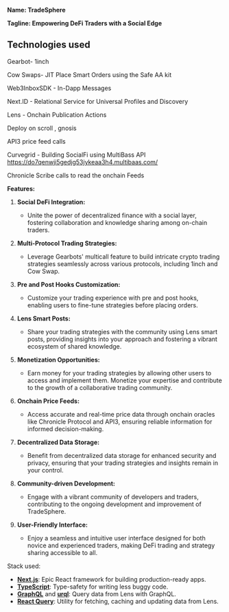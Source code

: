 **Name: TradeSphere**

**Tagline: Empowering DeFi Traders with a Social Edge**

## Technologies used

Gearbot- 1inch 

Cow Swaps- JIT Place Smart Orders using the Safe AA kit 

Web3InboxSDK - In-Dapp Messages

Next.ID - Relational Service for Universal Profiles and Discovery

Lens - Onchain Publication Actions

Deploy on scroll , gnosis

API3 price feed calls

Curvegrid - Building SocialFi using MultiBass API
https://do7qenwji5gedjg53jykeaa3h4.multibaas.com/

Chronicle Scribe calls to read the onchain Feeds

**Features:**

1. **Social DeFi Integration:**
   - Unite the power of decentralized finance with a social layer, fostering collaboration and knowledge sharing among on-chain traders.

2. **Multi-Protocol Trading Strategies:**
   - Leverage Gearbots' multicall feature to build intricate crypto trading strategies seamlessly across various protocols, including 1inch and Cow Swap.

3. **Pre and Post Hooks Customization:**
   - Customize your trading experience with pre and post hooks, enabling users to fine-tune strategies before placing orders.

4. **Lens Smart Posts:**
   - Share your trading strategies with the community using Lens smart posts, providing insights into your approach and fostering a vibrant ecosystem of shared knowledge.

5. **Monetization Opportunities:**
   - Earn money for your trading strategies by allowing other users to access and implement them. Monetize your expertise and contribute to the growth of a collaborative trading community.

6. **Onchain Price Feeds:**
   - Access accurate and real-time price data through onchain oracles like Chronicle Protocol and API3, ensuring reliable information for informed decision-making.

7. **Decentralized Data Storage:**
   - Benefit from decentralized data storage for enhanced security and privacy, ensuring that your trading strategies and insights remain in your control.

8. **Community-driven Development:**
   - Engage with a vibrant community of developers and traders, contributing to the ongoing development and improvement of TradeSphere.

9. **User-Friendly Interface:**
   - Enjoy a seamless and intuitive user interface designed for both novice and experienced traders, making DeFi trading and strategy sharing accessible to all.


Stack used:

- **[Next.js](https://nextjs.org/)**: Epic React framework for building production-ready apps.
- **[TypeScript](https://www.typescriptlang.org/)**: Type-safety for writing less buggy code.
- **[GraphQL](https://graphql.org/)** and **[urql](https://formidable.com/open-source/urql/)**: Query data from Lens with GraphQL.
- **[React Query](https://react-query.tanstack.com/)**: Utility for fetching, caching and updating data from Lens.

